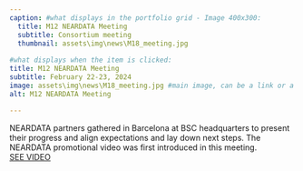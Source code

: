 ```yaml
---
caption: #what displays in the portfolio grid - Image 400x300:
  title: M12 NEARDATA Meeting
  subtitle: Consortium meeting
  thumbnail: assets\img\news\M18_meeting.jpg
  
#what displays when the item is clicked:
title: M12 NEARDATA Meeting
subtitle: February 22-23, 2024
image: assets\img\news\M18_meeting.jpg #main image, can be a link or a file in assets/img/portfolio
alt: M12 NEARDATA Meeting

---
```

NEARDATA partners gathered in Barcelona at BSC headquarters to present their progress and align expectations and lay down next steps. The NEARDATA promotional video was first introduced in this meeting. <br/>
<a href="https://youtu.be/GmQetMrwCQw" target="_blank">SEE VIDEO</a>

